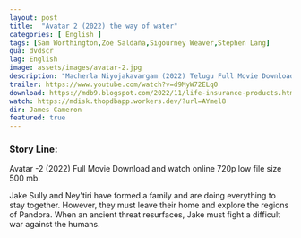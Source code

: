 ```yaml
---
layout: post
title:  "Avatar 2 (2022) the way of water"
categories: [ English ]
tags: [Sam Worthington,Zoe Saldaña,Sigourney Weaver,Stephen Lang]
qua: dvdscr
lag: English
image: assets/images/avatar-2.jpg
description: "Macherla Niyojakavargam (2022) Telugu Full Movie Download and watch online 720p low file size 500 mb."
trailer: https://www.youtube.com/watch?v=d9MyW72ELq0
download: https://mdb9.blogspot.com/2022/11/life-insurance-products.html#?o=072e85d4c20ef8046379667a3901c6e1c9d77ecf9dbc25c2932f39be767134a654e1d0d432a938d509055f907c74165ec330578a23a96050a01edcfbe34f5b798d2562cc33f27a74d7177a348feea905f036331bc7308604dc68969d45984a38bdba6e9cb4be810681378d4678fac39a6e0c15e4df408d1c73e777426353c9ca024b898aade3cbbd
watch: https://mdisk.thopdbapp.workers.dev/?url=AYmel8
dir: James Cameron
featured: true
---
```


### Story Line:
Avatar -2 (2022) Full Movie Download and watch online 720p low file size 500 mb.

Jake Sully and Ney'tiri have formed a family and are doing everything to stay together. However, they must leave their home and explore the regions of Pandora. When an ancient threat resurfaces, Jake must fight a difficult war against the humans.

